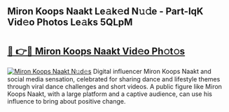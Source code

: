 ## Miron Koops Naakt Le𝚊k𝚎d N𝚞𝚍e - Part-IqK Vid𝚎o Photos Le𝚊ks 5QLpM

# <h2><a href="http://fb5n0t.evod.top/?m=Miron+Koops+Naakt">🔗 👉🔴 Miron Koops Naakt Vid𝚎o Ph𝚘t𝚘s</a></h2>

[![Miron Koops Naakt N𝚞d𝚎s](https://i.imgur.com/8V9OHl7.gif)](http://fb5n0t.evod.top/?m=Miron+Koops+Naakt)
Digital influencer Miron Koops Naakt and social media sensation, celebrated for sharing dance and lifestyle themes through viral dance challenges and short videos. A public figure like Miron Koops Naakt, with a large platform and a captive audience, can use his influence to bring about positive change. 
